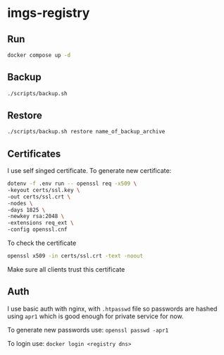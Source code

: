 # imgs-registry

## Run

```sh
docker compose up -d
```

## Backup

```sh
./scripts/backup.sh
```

## Restore

```sh
./scripts/backup.sh restore name_of_backup_archive
```

## Certificates

I use self singed certificate. To generate new certificate:

```sh
dotenv -f .env run -- openssl req -x509 \
-keyout certs/ssl.key \
-out certs/ssl.crt \
-nodes \
-days 1825 \
-newkey rsa:2048 \
-extensions req_ext \
-config openssl.cnf
```

To check the certificate

```sh
openssl x509 -in certs/ssl.crt -text -noout
```

Make sure all clients trust this certificate

## Auth

I use basic auth with nginx, with `.htpasswd` file so passwords are hashed using `apr1` which is good enough for private service for now.

To generate new passwords use: `openssl passwd -apr1`

To login use: `docker login <registry dns>`
